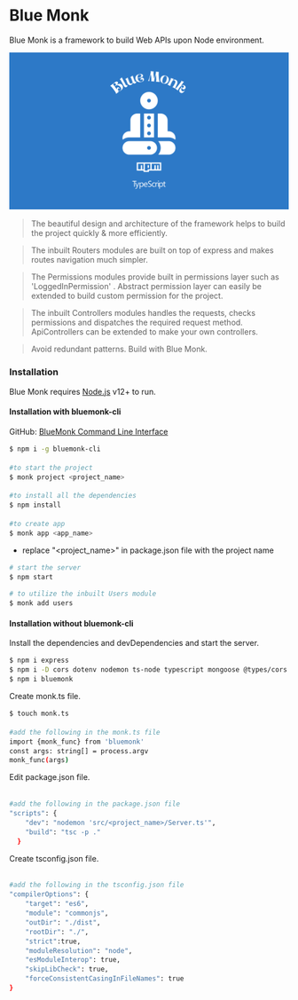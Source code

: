 # Blue Monk

Blue Monk is a framework to build Web APIs upon Node environment.

![](images/logo/bluemonk_wallpaper.png)

> The beautiful design and architecture of
> the framework helps to build the
> project quickly & more efficiently.

> The inbuilt Routers modules are built on top of express and makes routes navigation much simpler.

> The Permissions modules provide built in permissions layer such as 'LoggedInPermission' . Abstract permission layer can easily be extended to build custom permission for the project.

> The inbuilt Controllers modules handles the requests, checks permissions and dispatches the required request method. ApiControllers can be extended to make your own controllers.

> Avoid redundant patterns.
> Build with Blue Monk.

### Installation

Blue Monk requires [Node.js](https://nodejs.org/) v12+ to run.

#### Installation with bluemonk-cli

GitHub: [BlueMonk Command Line Interface](https://github.com/rachitaryal/blue_monk_cli)

```sh
$ npm i -g bluemonk-cli

#to start the project
$ monk project <project_name>

#to install all the dependencies
$ npm install

#to create app
$ monk app <app_name>

```

- replace "<project_name>" in package.json file with the project name

```sh
# start the server
$ npm start

```

```sh
# to utilize the inbuilt Users module
$ monk add users

```

#### Installation without bluemonk-cli

Install the dependencies and devDependencies and start the server.

```sh
$ npm i express
$ npm i -D cors dotenv nodemon ts-node typescript mongoose @types/cors @types/express @types/mongoose @types/node @types/body-parser
$ npm i bluemonk
```

Create monk.ts file.

```sh
$ touch monk.ts

#add the following in the monk.ts file
import {monk_func} from 'bluemonk'
const args: string[] = process.argv
monk_func(args)

```

Edit package.json file.

```sh

#add the following in the package.json file
"scripts": {
    "dev": "nodemon 'src/<project_name>/Server.ts'",
    "build": "tsc -p ."
  }

```

Create tsconfig.json file.

```sh

#add the following in the tsconfig.json file
"compilerOptions": {
    "target": "es6",
    "module": "commonjs",
    "outDir": "./dist",
    "rootDir": "./",
    "strict":true,
    "moduleResolution": "node",
    "esModuleInterop": true,
    "skipLibCheck": true,
    "forceConsistentCasingInFileNames": true
}

```
